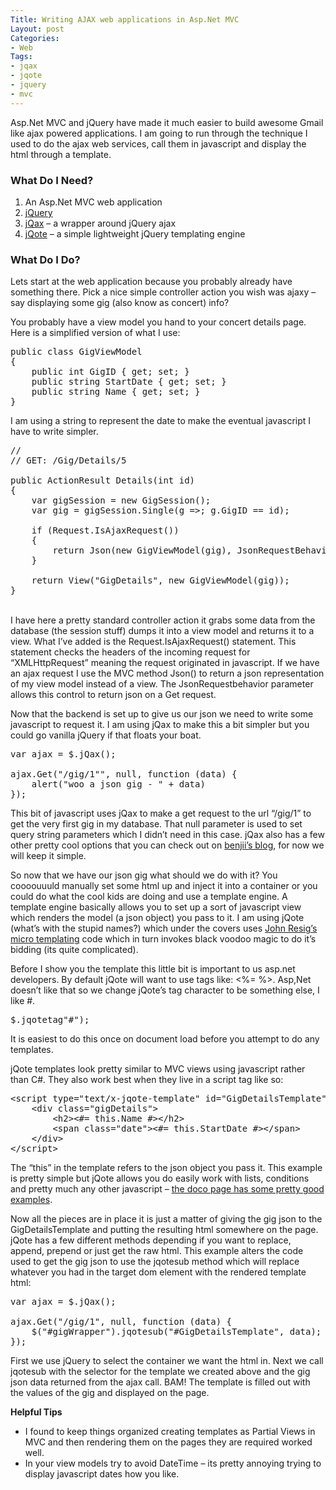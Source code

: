 ```yaml
---
Title: Writing AJAX web applications in Asp.Net MVC
Layout: post
Categories:
- Web
Tags:
- jqax
- jqote
- jquery
- mvc
---
```


<p>Asp.Net MVC and jQuery have made it much easier to build awesome Gmail like ajax powered applications. I am going to run through the technique I used to do the ajax web services, call them in javascript and display the html through a template. </p>  <h3>What Do I Need?</h3>  <ol>   <li>An Asp.Net MVC web application </li>    <li><a href="http://jquery.com/" target="_blank">jQuery</a> </li>    <li><a href="http://benjii.me/2010/08/jqax-jquery-plugin-the-jquery-plugin-version-of-the-jqax-ajax-wrapper/" target="_blank">jQax</a> – a wrapper around jQuery ajax </li>    <li><a href="http://aefxx.com/jquery-plugins/jqote2/" target="_blank">jQote</a> – a simple lightweight jQuery templating engine </li> </ol>  <h3>What Do I Do?</h3>  <p>Lets start at the web application because you probably already have something there. Pick a nice simple controller action you wish was ajaxy – say displaying some gig (also know as concert) info?</p>  <p>You probably have a view model you hand to your concert details page. Here is a simplified version of what I use:</p>  <pre class="brush: csharp;">public class GigViewModel
{
	public int GigID { get; set; }
	public string StartDate { get; set; }
	public string Name { get; set; }
}   </pre>

<p>I am using a string to represent the date to make the eventual javascript I have to write simpler.</p>

<pre class="brush: csharp;">//
// GET: /Gig/Details/5

public ActionResult Details(int id)
{
	var gigSession = new GigSession();
	var gig = gigSession.Single(g =&gt;; g.GigID == id);

	if (Request.IsAjaxRequest())
	{
		return Json(new GigViewModel(gig), JsonRequestBehavior.AllowGet);
	}
	
	return View(&quot;GigDetails&quot;, new GigViewModel(gig));
}</pre>

<p>
  <br />I have here a pretty standard controller action it grabs some data from the database (the session stuff) dumps it into a view model and returns it to a view. What I’ve added is the Request.IsAjaxRequest() statement. This statement checks the headers of the incoming request for “XMLHttpRequest” meaning the request originated in javascript. If we have an ajax request I use the MVC method Json() to return a json representation of my view model instead of a view. The JsonRequestbehavior parameter allows this control to return json on a Get request.</p>

<p>Now that the backend is set up to give us our json we need to write some javascript to request it. I am using jQax to make this a bit simpler but you could go vanilla jQuery if that floats your boat.</p>

<pre class="brush: csharp;">var ajax = $.jQax();

ajax.Get(&quot;/gig/1&quot;&quot;, null, function (data) {
	alert(&quot;woo a json gig - &quot; + data)
});</pre>

<p>This bit of javascript uses jQax to make a get request to the url “/gig/1” to get the very first gig in my database. That null parameter is used to set query string parameters which I didn’t need in this case. jQax also has a few other pretty cool options that you can check out on <a href="http://benjii.me/2010/08/jqax-jquery-plugin-the-jquery-plugin-version-of-the-jqax-ajax-wrapper/" target="_blank">benjii’s blog</a>, for now we will keep it simple.</p>

<p>So now that we have our json gig what should we do with it? You coooouuuld manually set some html up and inject it into a container or you could do what the cool kids are doing and use a template engine. A template engine basically allows you to set up a sort of javascript view which renders the model (a json object) you pass to it. I am using jQote (what’s with the stupid names?) which under the covers uses <a href="http://ejohn.org/blog/javascript-micro-templating/" target="_blank">John Resig’s micro templating</a> code which in turn invokes black voodoo magic to do it’s bidding (its quite complicated).</p>

<p>Before I show you the template this little bit is important to us asp.net developers. By default jQote will want to use tags like: &lt;%= %&gt;. Asp,Net doesn’t like that so we change jQote’s tag character to be something else, I like #.</p>

<pre class="brush: js;">$.jqotetag&quot;#&quot;);</pre>

<p>It is easiest to do this once on document load before you attempt to do any templates.</p>

<p>jQote templates look pretty similar to MVC views using javascript rather than C#. They also work best when they live in a script tag like so:</p>

<pre class="brush: xml;">&lt;script type=&quot;text/x-jqote-template&quot; id=&quot;GigDetailsTemplate&quot;&gt;
	&lt;div class=&quot;gigDetails&quot;&gt;
		&lt;h2&gt;&lt;#= this.Name #&gt;&lt;/h2&gt;
		&lt;span class=&quot;date&quot;&gt;&lt;#= this.StartDate #&gt;&lt;/span&gt;
	&lt;/div&gt;
&lt;/script&gt;</pre>

<p>The “this” in the template refers to the json object you pass it. This example is pretty simple but jQote allows you do easily work with lists, conditions and pretty much any other javascript – <a href="http://aefxx.com/api/jqote2-reference/" target="_blank">the doco page has some pretty good examples</a>.</p>

<p>Now all the pieces are in place it is just a matter of giving the gig json to the GigDetailsTemplate and putting the resulting html somewhere on the page. jQote has a few different methods depending if you want to replace, append, prepend or just get the raw html. This example alters the code used to get the gig json to use the jqotesub method which will replace whatever you had in the target dom element with the rendered template html:</p>

<pre class="brush: js;">var ajax = $.jQax();

ajax.Get(&quot;/gig/1&quot;, null, function (data) {
	$(&quot;#gigWrapper&quot;).jqotesub(&quot;#GigDetailsTemplate&quot;, data);
});</pre>

<p>First we use jQuery to select the container we want the html in. Next we call jqotesub with the selector for the template we created above and the gig json data returned from the ajax call. BAM! The template is filled out with the values of the gig and displayed on the page.</p>

<p><strong>Helpful Tips</strong></p>

<ul>
  <li>I found to keep things organized creating templates as Partial Views in MVC and then rendering them on the pages they are required worked well. </li>

  <li>In your view models try to avoid DateTime – its pretty annoying trying to display javascript dates how you like. </li>
</ul>